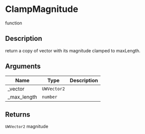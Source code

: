 # ClampMagnitude

<span class="badge badge-secondary">function</span>

## Description
return a copy of vector with its magnitude clamped to maxLength.

## Arguments
| Name | Type | Description |
| ---- | ---- | ----------- |
| _vector | `UWVector2` |  |
| _max_length | `number` |  |

## Returns
`UWVector2` magnitude